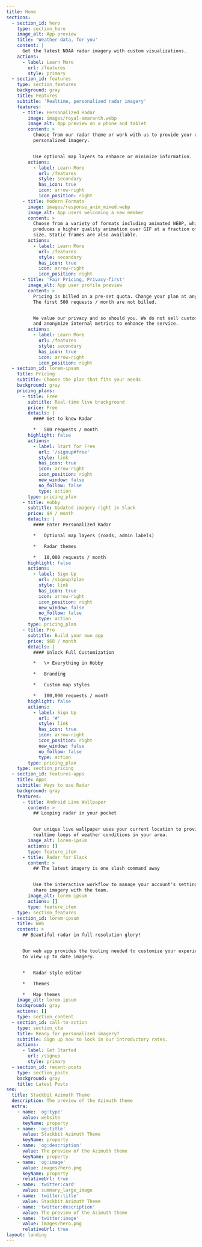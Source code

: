 ```yaml
---
title: Home
sections:
  - section_id: hero
    type: section_hero
    image_alt: App preview
    title: 'Weather data, for you'
    content: |
      Get the latest NOAA radar imagery with custom visualizations.
    actions:
      - label: Learn More
        url: /features
        style: primary
  - section_id: features
    type: section_features
    background: gray
    title: Features
    subtitle: 'Realtime, personalized radar imagery'
    features:
      - title: Personalized Radar
        image: images/royal-amaranth.webp
        image_alt: App preview on a phone and tablet
        content: >
          Choose from our radar theme or work with us to provide your own
          personalized imagery.


          Use optional map layers to enhance or minimize information.
        actions:
          - label: Learn More
            url: /features
            style: secondary
            has_icon: true
            icon: arrow-right
            icon_position: right
      - title: Modern Formats
        image: images/response_anim_mixed.webp
        image_alt: App users welcoming a new member
        content: >
          Choose from a variety of formats including animated WEBP, which
          produces a higher quality animation over GIF at a fraction of the
          size. Static frames are also available.
        actions:
          - label: Learn More
            url: /features
            style: secondary
            has_icon: true
            icon: arrow-right
            icon_position: right
      - title: 'Fair Pricing, Privacy-first'
        image_alt: App user profile preview
        content: >
          Pricing is billed on a pre-set quota. Change your plan at any time.
          The first 500 requests / month are not billed.


          We value our privacy and so should you. We do not sell customer data
          and anonymize internal metrics to enhance the service.
        actions:
          - label: Learn More
            url: /features
            style: secondary
            has_icon: true
            icon: arrow-right
            icon_position: right
  - section_id: lorem-ipsum
    title: Pricing
    subtitle: Choose the plan that fits your needs
    background: gray
    pricing_plans:
      - title: Free
        subtitle: Real-time live brackground
        price: Free
        details: |
          #### Get to know Radar

          *   500 requests / month
        highlight: false
        actions:
          - label: Start for Free
            url: '/signup#free'
            style: link
            has_icon: true
            icon: arrow-right
            icon_position: right
            new_window: false
            no_follow: false
            type: action
        type: pricing_plan
      - title: Hobby
        subtitle: Updated imagery right in Slack
        price: $4 / month
        details: |
          #### Enter Personalized Radar

          *   Optional map layers (roads, admin labels)

          *   Radar themes

          *   10,000 requests / month
        highlight: false
        actions:
          - label: Sign Up
            url: /signup?plan
            style: link
            has_icon: true
            icon: arrow-right
            icon_position: right
            new_window: false
            no_follow: false
            type: action
        type: pricing_plan
      - title: Pro
        subtitle: Build your own app
        price: $68 / month
        details: |
          #### Unlock Full Customization

          *   \+ Everything in Hobby

          *   Branding

          *   Custom map styles

          *   100,000 requests / month
        highlight: false
        actions:
          - label: Sign Up
            url: '#'
            style: link
            has_icon: true
            icon: arrow-right
            icon_position: right
            new_window: false
            no_follow: false
            type: action
        type: pricing_plan
    type: section_pricing
  - section_id: features-apps
    title: Apps
    subtitle: Ways to use Radar
    background: gray
    features:
      - title: Android Live Wallpaper
        content: >
          ## Looping radar in your pocket


          Our unique live wallpaper uses your current location to provide
          realtime loops of weather conditions in your area.
        image_alt: lorem-ipsum
        actions: []
        type: feature_item
      - title: Radar for Slack
        content: >
          ## The latest imagery is one slash command away


          Use the interactive workflow to manage your account's settings and
          share imagery with the team.
        image_alt: lorem-ipsum
        actions: []
        type: feature_item
    type: section_features
  - section_id: lorem-ipsum
    title: Web
    content: >
      ## Beautiful radar in full resolution glory!


      Our web app provides the tooling needed to customize your experience and
      to view up to date imagery.


      *   Radar style editor

      *   Themes

      *   Map themes
    image_alt: lorem-ipsum
    background: gray
    actions: []
    type: section_content
  - section_id: call-to-action
    type: section_cta
    title: Ready for personalized imagery?
    subtitle: Sign up now to lock in our introductory rates.
    actions:
      - label: Get Started
        url: /signup
        style: primary
  - section_id: recent-posts
    type: section_posts
    background: gray
    title: Latest Posts
seo:
  title: Stackbit Azimuth Theme
  description: The preview of the Azimuth theme
  extra:
    - name: 'og:type'
      value: website
      keyName: property
    - name: 'og:title'
      value: Stackbit Azimuth Theme
      keyName: property
    - name: 'og:description'
      value: The preview of the Azimuth theme
      keyName: property
    - name: 'og:image'
      value: images/hero.png
      keyName: property
      relativeUrl: true
    - name: 'twitter:card'
      value: summary_large_image
    - name: 'twitter:title'
      value: Stackbit Azimuth Theme
    - name: 'twitter:description'
      value: The preview of the Azimuth theme
    - name: 'twitter:image'
      value: images/hero.png
      relativeUrl: true
layout: landing
---
```

